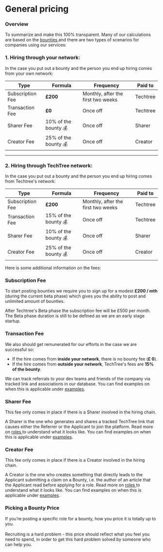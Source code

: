 # General pricing

### Overview

To summarize and make this 100% transparent. Many of our calculations are based on the [bounties ](how-bounties-work/)and there are two types of scenarios for companies using our services:

### **1. Hiring through your network:**

In the case you put out a bounty and the person you end up hiring comes from your own network:

| Type             | Formula               | Frequency                          | Paid to  |
| ---------------- | --------------------- | ---------------------------------- | -------- |
| Subscription Fee | **£200**              | Monthly, after the first two weeks | Techtree |
| Transaction Fee  | **£0**                | Once off                           | Techtree |
| Sharer Fee       | 10% of the bounty  💰 | Once off                           | Sharer   |
| Creator Fee      | 25% of the bounty  💰 | Once off                           | Creator  |

****

### **2. Hiring through TechTree network:**

In the case you put out a bounty and the person you end up hiring comes from Techtree's network:

| Type             | Formula               | Frequency                          | Paid to  |
| ---------------- | --------------------- | ---------------------------------- | -------- |
| Subscription Fee | **£200**              | Monthly, after the first two weeks | Techtree |
| Transaction Fee  | 15% of the bounty  💰 | Once off                           | Techtree |
| Sharer Fee       | 10% of the bounty  💰 | Once off                           | Sharer   |
| Creator Fee      | 25% of the bounty  💰 | Once off                           | Creator  |



Here is some additional information on the fees:

### **Subscription Fee**

To start posting bounties we require you to sign up for a modest **£200 / mth** (during the current beta phase) which gives you the ability to post and unlimited amount of bounties.&#x20;

After Techtree's Beta phase the subscription fee will be £500 per month. The Beta phase duration is still to be defined as we are an early stage startup.

### Transaction Fee

We also should get remunerated for our efforts in the case we are successful so:

* If the hire comes from **inside your network**, there is no bounty fee (**£ 0**).
* If the hire comes from **outside your network**, TechTree's fees are **15% of the bounty**.&#x20;

We can track referrals to your dev teams and friends of the company via tracked link and associations in our database. You can find examples on when this is applicable under [examples](how-bounties-work/hiring-bounties/examples.md).

### Sharer Fee

This fee only comes in place if there is a Sharer involved in the hiring chain.

A Sharer is the one who generates and shares a tracked TechTree link that causes either the Referrer or the Applicant to join the platform. Read more on [roles ](how-bounties-work/hiring-bounties/roles-within-the-hiring-bounties/)to understand what it looks like. You can find examples on when this is applicable under [examples](how-bounties-work/hiring-bounties/examples.md).

### Creator Fee

This fee only comes in place if there is a Creator involved in the hiring chain.

A Creator is the one who creates something that directly leads to the Applicant submitting a claim on a Bounty, i.e. the author of an article that the Applicant read before applying for a role. Read more on [roles ](how-bounties-work/hiring-bounties/roles-within-the-hiring-bounties/)to understand what it looks like. You can find examples on when this is applicable under [examples](how-bounties-work/hiring-bounties/examples.md).

### Picking a Bounty Price

If you’re posting a specific role for a bounty, how you price it is totally up to you.\
\
Recruiting is a hard problem - this price should reflect what you feel you need to spend, in order to get this hard problem solved by someone who can help you.
